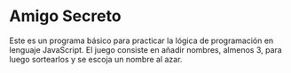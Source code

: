 <h1>Amigo Secreto</h1>

Este es un programa básico para practicar la lógica de programación en lenguaje JavaScript. El juego consiste en añadir nombres, almenos 3, para luego sortearlos y se escoja un nombre al azar.
